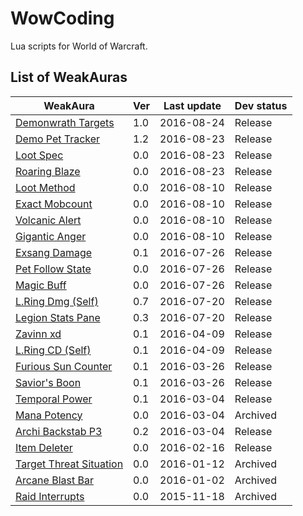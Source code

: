 # WowCoding

Lua scripts for World of Warcraft.

## List of WeakAuras

WeakAura | Ver | Last update | Dev status
-------- | --- | ----------- | ----------
[Demonwrath Targets](weakauras/demonwrath-targets) | 1.0 | 2016-08-24 | Release
[Demo Pet Tracker](weakauras/demo-pet-tracker) | 1.2 | 2016-08-23 | Release
[Loot Spec](weakauras/loot-spec) | 0.0 | 2016-08-23 | Release
[Roaring Blaze](weakauras/roaring-blaze) | 0.0 | 2016-08-23 | Release
[Loot Method](weakauras/loot-method) | 0.0 | 2016-08-10 | Release
[Exact Mobcount](weakauras/exact-mobcount) | 0.0 | 2016-08-10 | Release
[Volcanic Alert](weakauras/volcanic-alert) | 0.0 | 2016-08-10 | Release
[Gigantic Anger](weakauras/gigantic-anger) | 0.0 | 2016-08-10 | Release
[Exsang Damage](weakauras/exsang-damage) | 0.1 | 2016-07-26 | Release
[Pet Follow State](weakauras/pet-follow-state) | 0.0 | 2016-07-26 | Release
[Magic Buff](weakauras/magic-buff) | 0.0 | 2016-07-26 | Release
[L.Ring Dmg (Self)](weakauras/legendary-ring-damage) | 0.7 | 2016-07-20 | Release
[Legion Stats Pane](weakauras/legion-stats-pane) | 0.3 | 2016-07-20 | Release
[Zavinn xd](weakauras/zavinn-xd) | 0.1 | 2016-04-09 | Release
[L.Ring CD (Self)](weakauras/legendary-ring-cd) | 0.1 | 2016-04-09 | Release
[Furious Sun Counter](weakauras/furious-sun-counter) | 0.1 | 2016-03-26 | Release
[Savior's Boon](weakauras/saviors-boon) | 0.1 | 2016-03-26 | Release
[Temporal Power](weakauras/temporal-power) | 0.1 | 2016-03-04 | Release
[Mana Potency](archived/mana-potency) | 0.0 | 2016-03-04 | Archived
[Archi Backstab P3](weakauras/archi-backstab-p3) | 0.2 | 2016-03-04 | Release
[Item Deleter](weakauras/item-deleter) | 0.0 | 2016-02-16 | Release
[Target Threat Situation](archived/target-threat-situation) | 0.0 | 2016-01-12 | Archived
[Arcane Blast Bar](archived/arcane-blast-bar) | 0.0 | 2016-01-02 | Archived
[Raid Interrupts](archived/raid-interrupts) | 0.0 | 2015-11-18 | Archived
